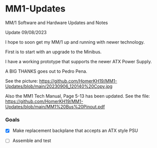 # MM1-Updates
MM/1 Software and Hardware Updates and Notes

Update 09/08/2023

I hope to soon get my MM/1 up and running with newer technology.

First is to start with an upgrade to the Minibus.

I have a working prototype that supports the newer ATX Power Supply.

A BIG THANKS goes out to Pedro Pena.

See the picture:
https://github.com/HomerKH19/MM1-Updates/blob/main/20230906_120140%20Copy.jpg

Also the MM1 Tech Manual, Page 5-13 has been updated.
See the file:  https://github.com/HomerKH19/MM1-Updates/blob/main/MM1%20Bus%20Pinout.pdf
### Goals
- [X] Make replacement backplane that accepts an ATX style PSU
- [ ] Assemble and test

